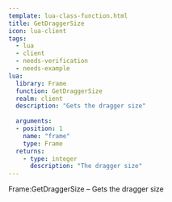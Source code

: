 ```yaml
---
template: lua-class-function.html
title: GetDraggerSize
icon: lua-client
tags:
  - lua
  - client
  - needs-verification
  - needs-example
lua:
  library: Frame
  function: GetDraggerSize
  realm: client
  description: "Gets the dragger size"
  
  arguments:
  - position: 1
    name: "frame"
    type: Frame
  returns:
    - type: integer
      description: "The dragger size"
---
```


<div class="lua__search__keywords">
Frame:GetDraggerSize &#x2013; Gets the dragger size
</div>
